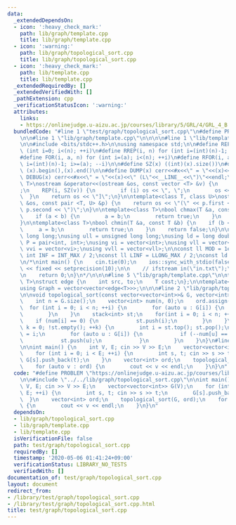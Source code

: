 ```yaml
---
data:
  _extendedDependsOn:
  - icon: ':heavy_check_mark:'
    path: lib/graph/template.cpp
    title: lib/graph/template.cpp
  - icon: ':warning:'
    path: lib/graph/topological_sort.cpp
    title: lib/graph/topological_sort.cpp
  - icon: ':heavy_check_mark:'
    path: lib/template.cpp
    title: lib/template.cpp
  _extendedRequiredBy: []
  _extendedVerifiedWith: []
  _pathExtension: cpp
  _verificationStatusIcon: ':warning:'
  attributes:
    links:
    - https://onlinejudge.u-aizu.ac.jp/courses/library/5/GRL/4/GRL_4_B
  bundledCode: "#line 1 \"test/graph/topological_sort.cpp\"\n#define PROBLEM \"https://onlinejudge.u-aizu.ac.jp/courses/library/5/GRL/4/GRL_4_B\"\
    \n\n#line 1 \"lib/graph/template.cpp\"\n\n\n\n#line 1 \"lib/template.cpp\"\n\n\
    \n\n#include <bits/stdc++.h>\n\nusing namespace std;\n\n#define REP(i, n) for\
    \ (int i=0; i<(n); ++i)\n#define RREP(i, n) for (int i=(int)(n)-1; i>=0; --i)\n\
    #define FOR(i, a, n) for (int i=(a); i<(n); ++i)\n#define RFOR(i, a, n) for (int\
    \ i=(int)(n)-1; i>=(a); --i)\n\n#define SZ(x) ((int)(x).size())\n#define ALL(x)\
    \ (x).begin(),(x).end()\n\n#define DUMP(x) cerr<<#x<<\" = \"<<(x)<<endl\n#define\
    \ DEBUG(x) cerr<<#x<<\" = \"<<(x)<<\" (L\"<<__LINE__<<\")\"<<endl;\n\ntemplate<class\
    \ T>\nostream &operator<<(ostream &os, const vector <T> &v) {\n    os << \"[\"\
    ;\n    REP(i, SZ(v)) {\n        if (i) os << \", \";\n        os << v[i];\n  \
    \  }\n    return os << \"]\";\n}\n\ntemplate<class T, class U>\nostream &operator<<(ostream\
    \ &os, const pair <T, U> &p) {\n    return os << \"(\" << p.first << \" \" <<\
    \ p.second << \")\";\n}\n\ntemplate<class T>\nbool chmax(T &a, const T &b) {\n\
    \    if (a < b) {\n        a = b;\n        return true;\n    }\n    return false;\n\
    }\n\ntemplate<class T>\nbool chmin(T &a, const T &b) {\n    if (b < a) {\n   \
    \     a = b;\n        return true;\n    }\n    return false;\n}\n\nusing ll =\
    \ long long;\nusing ull = unsigned long long;\nusing ld = long double;\nusing\
    \ P = pair<int, int>;\nusing vi = vector<int>;\nusing vll = vector<ll>;\nusing\
    \ vvi = vector<vi>;\nusing vvll = vector<vll>;\n\nconst ll MOD = 1e9 + 7;\nconst\
    \ int INF = INT_MAX / 2;\nconst ll LINF = LLONG_MAX / 2;\nconst ld eps = 1e-9;\n\
    \n/*\nint main() {\n    cin.tie(0);\n    ios::sync_with_stdio(false);\n    cout\
    \ << fixed << setprecision(10);\n\n    // ifstream in(\"in.txt\");\n    // cin.rdbuf(in.rdbuf());\n\
    \n    return 0;\n}\n*/\n\n\n#line 5 \"lib/graph/template.cpp\"\n\ntemplate<typename\
    \ T>\nstruct edge {\n    int src, to;\n    T cost;\n};\n\ntemplate<typename T>\n\
    using Graph = vector<vector<edge<T>>>;\n\n\n#line 2 \"lib/graph/topological_sort.cpp\"\
    \n\nvoid topological_sort(const vector<vector<int>>& G, vector<int>& ord)\n{\n\
    \    int n = G.size();\n    vector<int> num(n, 0);\n    ord.assign(n, 0);\n  \
    \  for (int i = 0; i < n; ++i) {\n        for (auto u : G[i]) {\n            ++num[u];\n\
    \        }\n    }\n    stack<int> st;\n    for(int i = 0; i < n; ++i) {\n    \
    \    if (num[i] == 0) {\n            st.push(i);\n        }\n    }\n    for (int\
    \ k = 0; !st.empty(); ++k) {\n        int i = st.top(); st.pop();\n        ord[k]\
    \ = i;\n        for (auto u : G[i]) {\n            if (--num[u] == 0) {\n    \
    \            st.push(u);\n            }\n        }\n    }\n}\n#line 4 \"test/graph/topological_sort.cpp\"\
    \n\nint main() {\n    int V, E; cin >> V >> E;\n    vector<vector<int>> G(V);\n\
    \    for (int i = 0; i < E; ++i) {\n        int s, t; cin >> s >> t;\n       \
    \ G[s].push_back(t);\n    }\n    vector<int> ord;\n    topological_sort(G, ord);\n\
    \    for (auto v : ord) {\n        cout << v << endl;\n    }\n}\n"
  code: "#define PROBLEM \"https://onlinejudge.u-aizu.ac.jp/courses/library/5/GRL/4/GRL_4_B\"\
    \n\n#include \"../../lib/graph/topological_sort.cpp\"\n\nint main() {\n    int\
    \ V, E; cin >> V >> E;\n    vector<vector<int>> G(V);\n    for (int i = 0; i <\
    \ E; ++i) {\n        int s, t; cin >> s >> t;\n        G[s].push_back(t);\n  \
    \  }\n    vector<int> ord;\n    topological_sort(G, ord);\n    for (auto v : ord)\
    \ {\n        cout << v << endl;\n    }\n}\n"
  dependsOn:
  - lib/graph/topological_sort.cpp
  - lib/graph/template.cpp
  - lib/template.cpp
  isVerificationFile: false
  path: test/graph/topological_sort.cpp
  requiredBy: []
  timestamp: '2020-05-06 01:41:24+09:00'
  verificationStatus: LIBRARY_NO_TESTS
  verifiedWith: []
documentation_of: test/graph/topological_sort.cpp
layout: document
redirect_from:
- /library/test/graph/topological_sort.cpp
- /library/test/graph/topological_sort.cpp.html
title: test/graph/topological_sort.cpp
---
```

